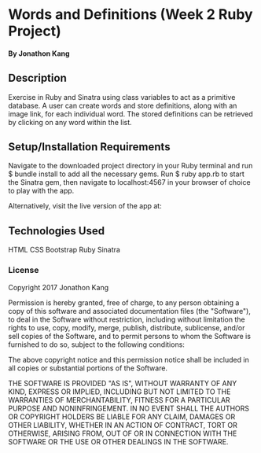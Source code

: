 # Words and Definitions (Week 2 Ruby Project)

#### By Jonathon Kang

## Description

Exercise in Ruby and Sinatra using class variables to act as a primitive database. A user can create words and store definitions, along with an image link, for each individual word. The stored definitions can be retrieved by clicking on any word within the list.

## Setup/Installation Requirements

Navigate to the downloaded project directory in your Ruby terminal and run $ bundle install to add all the necessary gems. Run $ ruby app.rb to start the Sinatra gem, then navigate to localhost:4567 in your browser of choice to play with the app.

Alternatively, visit the live version of the app at:

## Technologies Used

HTML
CSS
Bootstrap
Ruby
Sinatra

### License

Copyright 2017 Jonathon Kang

Permission is hereby granted, free of charge, to any person obtaining a copy of this software and associated documentation files (the "Software"), to deal in the Software without restriction, including without limitation the rights to use, copy, modify, merge, publish, distribute, sublicense, and/or sell copies of the Software, and to permit persons to whom the Software is furnished to do so, subject to the following conditions:

The above copyright notice and this permission notice shall be included in all copies or substantial portions of the Software.

THE SOFTWARE IS PROVIDED "AS IS", WITHOUT WARRANTY OF ANY KIND, EXPRESS OR IMPLIED, INCLUDING BUT NOT LIMITED TO THE WARRANTIES OF MERCHANTABILITY, FITNESS FOR A PARTICULAR PURPOSE AND NONINFRINGEMENT. IN NO EVENT SHALL THE AUTHORS OR COPYRIGHT HOLDERS BE LIABLE FOR ANY CLAIM, DAMAGES OR OTHER LIABILITY, WHETHER IN AN ACTION OF CONTRACT, TORT OR OTHERWISE, ARISING FROM, OUT OF OR IN CONNECTION WITH THE SOFTWARE OR THE USE OR OTHER DEALINGS IN THE SOFTWARE.
